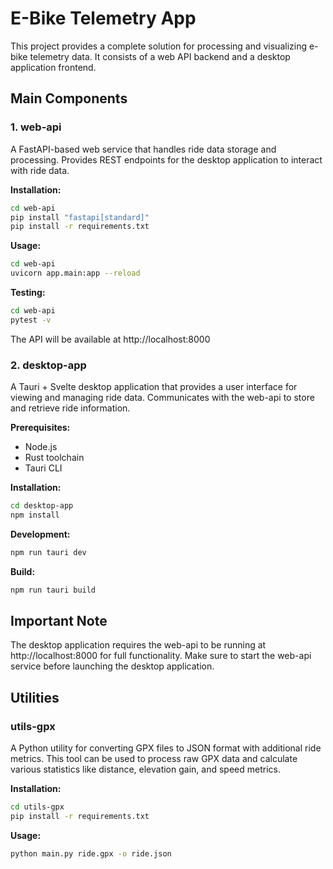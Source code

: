 # E-Bike Telemetry App

This project provides a complete solution for processing and visualizing e-bike telemetry data. It consists of a web API backend and a desktop application frontend.

## Main Components

### 1. web-api
A FastAPI-based web service that handles ride data storage and processing. Provides REST endpoints for the desktop application to interact with ride data.

**Installation:**
```bash
cd web-api
pip install "fastapi[standard]"
pip install -r requirements.txt
```

**Usage:**
```bash
cd web-api
uvicorn app.main:app --reload
```

**Testing:**
```bash
cd web-api
pytest -v
```

The API will be available at http://localhost:8000

### 2. desktop-app
A Tauri + Svelte desktop application that provides a user interface for viewing and managing ride data. Communicates with the web-api to store and retrieve ride information.

**Prerequisites:**
- Node.js
- Rust toolchain
- Tauri CLI

**Installation:**
```bash
cd desktop-app
npm install
```

**Development:**
```bash
npm run tauri dev
```

**Build:**
```bash
npm run tauri build
```

## Important Note
The desktop application requires the web-api to be running at http://localhost:8000 for full functionality. Make sure to start the web-api service before launching the desktop application.

## Utilities

### utils-gpx
A Python utility for converting GPX files to JSON format with additional ride metrics. This tool can be used to process raw GPX data and calculate various statistics like distance, elevation gain, and speed metrics.

**Installation:**
```bash
cd utils-gpx
pip install -r requirements.txt
```

**Usage:**
```bash
python main.py ride.gpx -o ride.json
```